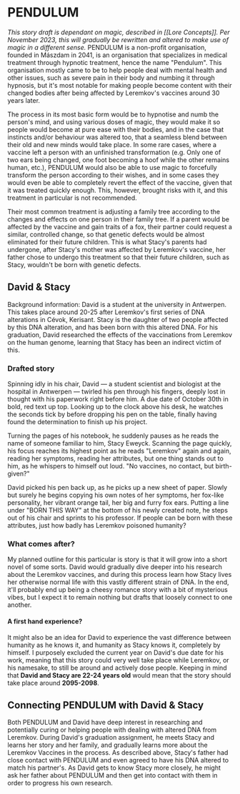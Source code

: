 # PENDULUM
*This story draft is dependant on magic, described in [[Lore Concepts]]. Per November 2023, this will gradually be rewritten and altered to make use of magic in a different sense.*
PENDULUM is a non-profit organisation, founded in Mászdam in 2041, is an organisation that specializes in medical treatment through hypnotic treatment, hence the name "Pendulum". This organisation mostly came to be to help people deal with mental health and other issues, such as severe pain in their body and numbing it through hypnosis, but it's most notable for making people become content with their changed bodies after being affected by Leremkov's vaccines around 30 years later. 

The process in its most basic form would be to hypnotise and numb the person's mind, and using various doses of magic, they would make it so people would become at pure ease with their bodies, and in the case that instincts and/or behaviour was altered too, that a seamless blend between their old and new minds would take place. In some rare cases, where a vaccine left a person with an unfinished transformation (e.g. Only one of two ears being changed, one foot becoming a hoof while the other remains human, etc.), PENDULUM would also be able to use magic to forcefully transform the person according to their wishes, and in some cases they would even be able to completely revert the effect of the vaccine, given that it was treated quickly enough. This, however, brought risks with it, and this treatment in particular is not recommended.

Their most common treatment is adjusting a family tree according to the changes and effects on one person in their family tree. If a parent would be affected by the vaccine and gain traits of a fox, their partner could request a similar, controlled change, so that genetic defects would be almost eliminated for their future children. This is what Stacy's parents had undergone, after Stacy's mother was affected by Leremkov's vaccine, her father chose to undergo this treatment so that their future children, such as Stacy, wouldn't be born with genetic defects.

## David & Stacy
Background information: David is a student at the university in Antwerpen. This takes place around 20-25 after Leremkov's first series of DNA alterations in Cévok, Kerisant. Stacy is the daughter of two people affected by this DNA alteration, and has been born with this altered DNA. For his graduation, David researched the effects of the vaccinations from Leremkov on the human genome, learning that Stacy has been an indirect victim of this.

### Drafted story
Spinning idly in his chair, David — a student scientist and biologist at the hospital in Antwerpen — twirled his pen through his fingers, deeply lost in thought with his paperwork right before him. A due date of October 30th in bold, red text up top. Looking up to the clock above his desk, he watches the seconds tick by before dropping his pen on the table, finally having found the determination to finish up his project.  
  
Turning the pages of his notebook, he suddenly pauses as he reads the name of someone familiar to him, Stacy Eweyck. Scanning the page quickly, his focus reaches its highest point as he reads "Leremkov" again and again, reading her symptoms, reading her attributes, but one thing stands out to him, as he whispers to himself out loud. "No vaccines, no contact, but birth-given?"  
  
David picked his pen back up, as he picks up a new sheet of paper. Slowly but surely he begins copying his own notes of her symptoms, her fox-like personality, her vibrant orange tail, her big and furry fox ears. Putting a line under "BORN THIS WAY" at the bottom of his newly created note, he steps out of his chair and sprints to his professor. If people can be born with these attributes, just how badly has Leremkov poisoned humanity?
### What comes after?
My planned outline for this particular is story is that it will grow into a short novel of some sorts. David would gradually dive deeper into his research about the Leremkov vaccines, and during this process learn how Stacy lives her otherwise normal life with this vastly different strain of DNA. In the end, it'll probably end up being a cheesy romance story with a bit of mysterious vibes, but I expect it to remain nothing but drafts that loosely connect to one another. 

#### A first hand experience?
It might also be an idea for David to experience the vast difference between humanity as he knows it, and humanity as Stacy knows it, completely by himself. I purposely excluded the current year on David's due date for his work, meaning that this story could very well take place while Leremkov, or his namesake, to still be around and actively dose people. Keeping in mind that **David and Stacy are 22-24 years old** would mean that the story should take place around **2095-2098**.

## Connecting PENDULUM with David & Stacy
Both PENDULUM and David have deep interest in researching and potentially curing or helping people with dealing with altered DNA from Leremkov. During David's graduation assignment, he meets Stacy and learns her story and her family, and gradually learns more about the Leremkov Vaccines in the process. As described above, Stacy's father had close contact with PENDULUM and even agreed to have his DNA altered to match his partner's. As David gets to know Stacy more closely, he might ask her father about PENDULUM and then get into contact with them in order to progress his own research.
